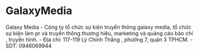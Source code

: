 # GalaxyMedia
Galaxy Media - Công ty tổ chức sự kiện truyền thông galaxy media, tổ chức sự kiện làm pr và truyền thông thương hiệu, marketing và quảng cáo báo chí , truyền hình. - Địa chỉ: 117-119 Lý Chính Thắng , phường 7, quận 3 TPHCM. - SDT: 0946069944
